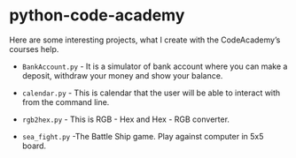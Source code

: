 # python-code-academy
Here are some interesting projects, what I create with the CodeAcademy’s courses help. 

- `BankAccount.py` - It is a simulator of bank account where you can make a deposit, withdraw your money and show your balance.

- `calendar.py` - This is calendar that the user will be able to interact with from the command line.

- `rgb2hex.py` - This is RGB - Hex and Hex - RGB converter.

- `sea_fight.py` -The Battle Ship game. Play against computer in 5x5 board.
